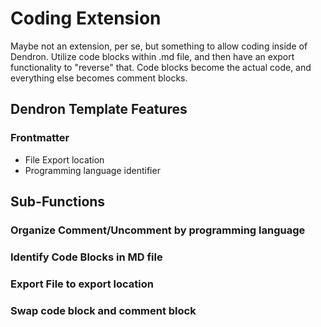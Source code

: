 

# Coding Extension

Maybe not an extension, per se, but something to allow coding inside of Dendron. Utilize code blocks within .md file, and then have an export functionality to "reverse" that. Code blocks become the actual code, and everything else becomes comment blocks. 

## Dendron Template Features
### Frontmatter
- File Export location
- Programming language identifier

## Sub-Functions
### Organize Comment/Uncomment by programming language

### Identify Code Blocks in MD file

### Export File to export location

### Swap code block and comment block
